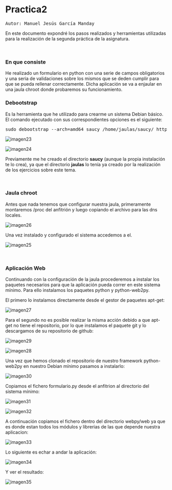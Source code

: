 Practica2
=========

<pre>
Autor: Manuel Jesús García Manday
</pre>

En este documento expondré los pasos realizados y herramientas utilizadas para la realización de la segunda práctica de la asignatura.


<br>
<h3>En que consiste</h3>  
He realizado un formulario en python con una serie de campos obligatorios y una seria de validaciones sobre los mismos que se deden cumplir para 
que se pueda rellenar correctamente. Dicha aplicación se va a enjaular en una jaula chroot donde probaremos su funcionamiento.

<br>
<h3>Debootstrap</h3>
Es la herramienta que he utilizado para crearme un sistema Debian básico. El comando ejecutado con sus correspondientes opciones es el siguiente:
<pre>
sudo debootstrap --arch=amd64 saucy /home/jaulas/saucy/ http://archive.ubuntu.com/ubuntu
</pre>

![imagen23](https://github.com/jmanday/Imagenes/blob/master/imagen23.png?raw=true)

![imagen24](https://github.com/jmanday/Imagenes/blob/master/imagen24.png?raw=true)

Previamente me he creado el directorio **saucy** (aunque la propia instalación te lo crea), ya que el directorio **jaulas** lo tenía ya creado por la realización de los ejercicios sobre este tema.

<br>
<h3>Jaula chroot</h3>
Antes que nada tenemos que configurar nuestra jaula, primeramente montaremos /proc del anfitrión y luego copiando el archivo para las dns locales.

![imagen26](https://github.com/jmanday/Imagenes/blob/master/imagen26.png?raw=true)


Una vez instalado y configurado el sistema accedemos a el.

![imagen25](https://github.com/jmanday/Imagenes/blob/master/imagen25.png?raw=true)


<br>
<h3>Aplicación Web</h3>

Continuando con la configuración de la jaula procederemos a instalar los paquetes necesarios para que la aplicación pueda correr en este sistema mínimo. 
Para ello instalamos los paquetes python y python-web2py. 

El primero lo instalamos directamente desde el gestor de paquetes apt-get:

![imagen27](https://github.com/jmanday/Imagenes/blob/master/imagen27.png?raw=true)

Para el segundo no es posible realizar la misma acción debido a que apt-get no tiene el repositorio, por lo que instalamos el paquete git y lo descargamos 
de su repositorio de github:

![imagen29](https://github.com/jmanday/Imagenes/blob/master/imagen29.png?raw=true)


![imagen28](https://github.com/jmanday/Imagenes/blob/master/imagen28.png?raw=true)


Una vez que hemos clonado el repositorio de nuestro framework python-web2py en nuestro Debian mínimo pasamos a instalarlo:

![imagen30](https://github.com/jmanday/Imagenes/blob/master/imagen30.png?raw=true)


Copiamos el fichero formulario.py desde el anfitrion al directorio del sistema mínimo:

![imagen31](https://github.com/jmanday/Imagenes/blob/master/imagen31.png?raw=true)


![imagen32](https://github.com/jmanday/Imagenes/blob/master/imagen32.png?raw=true)


A continuación copiamos el fichero dentro del directorio webpy/web ya que es donde estan todos los módulos y librerias de las
que depende nuestra aplicacion:

![imagen33](https://github.com/jmanday/Imagenes/blob/master/imagen33.png?raw=true)


Lo siguiente es echar a andar la aplicación:

![imagen34](https://github.com/jmanday/Imagenes/blob/master/imagen34.png?raw=true)


Y ver el resultado:

![imagen35](https://github.com/jmanday/Imagenes/blob/master/imagen35.png?raw=true)


